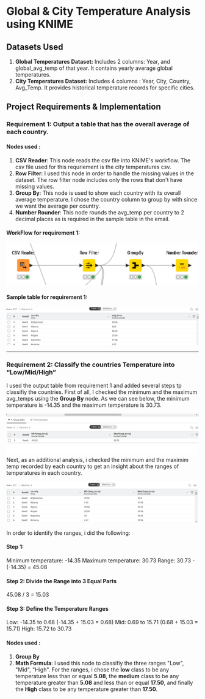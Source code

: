 # Global & City Temperature Analysis using KNIME

## Datasets Used
1. **Global Temperatures Dataset:** Includes 2 columns: Year, and global_avg_temp of that year. It contains yearly average global temperatures.
2. **City Temperatures Dataset:** Includes 4 columns : Year, City, Country, Avg_Temp. It provides historical temperature records for specific cities.

## Project Requirements & Implementation

### Requirement 1: Output a table that has the overall average of each country.
#### Nodes used : 
1. **CSV Reader**: This node reads the csv file into KNIME's workflow. The csv file used for this requriement is the city temperatures csv.
2. **Row Filter**: I used this node in order to handle the missing values in the dataset. The row filter node includes only the rows that don't have missing values.
3. **Group By**: This node is used to show each country with its overall average temperature. I chose the country column to group by with since we want the average per country.
4. **Number Rounder**: This node rounds the avg_temp per country to 2 decimal places as is required in the sample table in the email.

#### WorkFlow for requirement 1:
![Workflow for requirement 1](images/Requirement%201%20workflow.png)



#### Sample table for requirement 1:
![Workflow for requirement 1](images/Requirement%201%20sample%20table.png)



---


### Requirement 2:  Classify the countries Temperature into “Low/Mid/High”


I used the output table from requirement 1 and added several steps tp classifiy the countries.
First of all, I checked the minimum and the maximum avg_temps using the **Group By** node. As we can see below, the minimum temperature is -14.35 and the maximum temperature is 30.73.


![min_max_temperatures](images/min_max_temps.png)
Next, as an additional analysis, i checked the minimum and the maximim temp recorded by each country to get an insight about the ranges of temperatures in each country.


![min_max_temperatures_per_country](images/min_max_per_country.png)

In order to identify the ranges, i did the following: 
#### Step 1:
Minimum temperature: -14.35
Maximum temperature: 30.73
Range: 30.73 -(-14.35) = 45.08

#### Step 2:  Divide the Range into 3 Equal Parts
45.08 / 3 = 15.03

#### Step 3: Define the Temperature Ranges
Low: -14.35 to 0.68
(-14.35 + 15.03 = 0.68)
Mid: 0.69 to 15.71
(0.68 + 15.03 = 15.71)
High: 15.72 to 30.73


#### Nodes used :
1. **Group By**
2. **Math Formula**: I used this node to classifiy the three ranges "Low", "Mid", "High". For the ranges, i chose the **low** class to be any temperature less than or equal **5.08**, the **medium** class to be any temperature greater than **5.08** and less than or equal **17.50**, and finally the **High** class to be any temperature greater than **17.50**.



